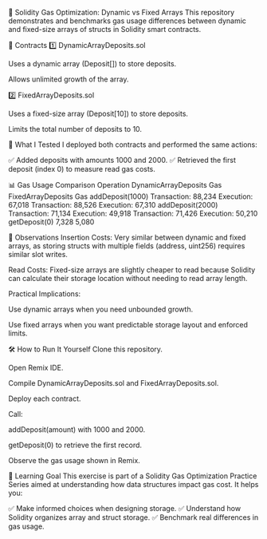 🧠 Solidity Gas Optimization: Dynamic vs Fixed Arrays
This repository demonstrates and benchmarks gas usage differences between dynamic and fixed-size arrays of structs in Solidity smart contracts.

📂 Contracts
1️⃣ DynamicArrayDeposits.sol

Uses a dynamic array (Deposit[]) to store deposits.

Allows unlimited growth of the array.

2️⃣ FixedArrayDeposits.sol

Uses a fixed-size array (Deposit[10]) to store deposits.

Limits the total number of deposits to 10.

🔬 What I Tested
I deployed both contracts and performed the same actions:

✅ Added deposits with amounts 1000 and 2000.
✅ Retrieved the first deposit (index 0) to measure read gas costs.

📊 Gas Usage Comparison
Operation	DynamicArrayDeposits Gas	FixedArrayDeposits Gas
addDeposit(1000)	Transaction: 88,234
Execution: 67,018	Transaction: 88,526
Execution: 67,310
addDeposit(2000)	Transaction: 71,134
Execution: 49,918	Transaction: 71,426
Execution: 50,210
getDeposit(0)	7,328	5,080

🧩 Observations
Insertion Costs:
Very similar between dynamic and fixed arrays, as storing structs with multiple fields (address, uint256) requires similar slot writes.

Read Costs:
Fixed-size arrays are slightly cheaper to read because Solidity can calculate their storage location without needing to read array length.

Practical Implications:

Use dynamic arrays when you need unbounded growth.

Use fixed arrays when you want predictable storage layout and enforced limits.

🛠️ How to Run It Yourself
Clone this repository.

Open Remix IDE.

Compile DynamicArrayDeposits.sol and FixedArrayDeposits.sol.

Deploy each contract.

Call:

addDeposit(amount) with 1000 and 2000.

getDeposit(0) to retrieve the first record.

Observe the gas usage shown in Remix.

🎯 Learning Goal
This exercise is part of a Solidity Gas Optimization Practice Series aimed at understanding how data structures impact gas cost. It helps you:

✅ Make informed choices when designing storage.
✅ Understand how Solidity organizes array and struct storage.
✅ Benchmark real differences in gas usage.

